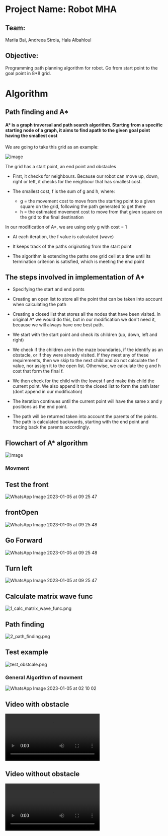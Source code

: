
# Project Name: Robot MHA

## Team: 
Mariia Bai, Andreea Stroia, Hala Albahloul
## Objective:
Programming path planning algorithm for robot. Go from start point to the goal point in 8*8 grid.

# Algorithm
## Path finding and A*

#### A* is a graph traversal and path search algorithm. Starting from a specific starting node of a graph, it aims to find apath to the given goal point having the smallest cost

We are going to take this grid as an example:

![image](https://user-images.githubusercontent.com/113441374/210691268-29917a55-1359-42c9-96c4-0a360b14ac95.png)


The grid has a start point, an end point and obstacles

- First, it checks for neighbours. Because our robot can move up,
down, right or left, it checks for the neighbour that has
smallest cost.

- The smallest cost, f is the sum of g and h, where:
    - g = the movement cost to move from the starting point to a given
square on the grid, following the path generated to get there
    - h = the estimated movement cost to move from that given square on the grid to
the final destination

In our modification of A*, we are using only g with cost = 1
- At each iteration, the f value is calculated (wave)

- It keeps track of the paths originating from the start point

- The algorithm is extending the paths one grid cell at a time until its termination criterion is satisfied, which is meeting the end point

## The steps involved in implementation of A*

- Specifying the start and end ponts

- Creating an open list to store all the point that can be taken into account when calculating the path

- Creating a closed list that stores all the nodes that have been visited. In original A* we would do this, but in our modification we don't need it, because we will always have one best path.

- We start with the start point and check its children (up, down, left and right)

- We check if the children are in the maze boundaries, if the identify as an obstacle, or if they were already visited. If they meet any of these requirements, then we skip to the next child and do not calculate the f value, nor assign it to the open list. Otherwise, we calculate the g and h cost that form the final f.

- We then check for the child with the lowest f and make this child the current point. We also append it to the closed list to form the path later (dont append in our modification)

- The iteration continues until the current point will have the same x and y positions as the end point.

- The path will be returned taken into account the parents of the points. The path is calculated backwards, starting with the end point and tracing back the parents accordingly.

## Flowchart of A* algorithm

 ![image](https://user-images.githubusercontent.com/113441374/210694023-ff1081c1-a971-48b0-8659-01b11a468859.png)


### Movment

## Test the front 

![WhatsApp Image 2023-01-05 at 09 25 47](https://user-images.githubusercontent.com/113441374/210738497-08524a0e-cebb-4d09-93bc-6667d08010e6.jpg)

## frontOpen

![WhatsApp Image 2023-01-05 at 09 25 48](https://user-images.githubusercontent.com/113441374/210738582-f55d6433-0d8e-457a-8c01-411f206d52bc.jpg)

## Go Forward

![WhatsApp Image 2023-01-05 at 09 25 48](https://user-images.githubusercontent.com/113441374/210738674-e10dde17-e0c5-458c-9e5b-c02088b8faa9.jpg)

## Turn left

![WhatsApp Image 2023-01-05 at 09 25 47](https://user-images.githubusercontent.com/113441374/210738742-470fb530-3c18-4797-bcde-74f7c72a3066.jpg)


## Calculate matrix wave func

![1_calc_matrix_wave_func.png](https://github.com/bmarid/robotics_course_2022/blob/mari/lib/algorithm_pics/1_calc_matrix_wave_func.png)

## Path finding

![2_path_finding.png](https://github.com/bmarid/robotics_course_2022/blob/mari/lib/algorithm_pics/2_path_finding.png)

## Test example

![test_obstcale.png](https://github.com/bmarid/robotics_course_2022/blob/mari/lib/algorithm_pics/test_obstcale.png)

### General Algorithm of movment

![WhatsApp Image 2023-01-05 at 02 10 02](https://user-images.githubusercontent.com/113441374/210738268-da515aec-b926-45a1-8071-9e2a88f34c6f.jpg)

## Video with obstacle

![v3_test_obstacle.MOV](https://github.com/bmarid/robotics_course_2022/blob/mari/lib/videos/v3_test_obstacle.MOV)

## Video without obstacle

![v3_test_without_obstacle.MOV](https://github.com/bmarid/robotics_course_2022/blob/mari/lib/videos/v3_test_without_obstacle.MOV)

